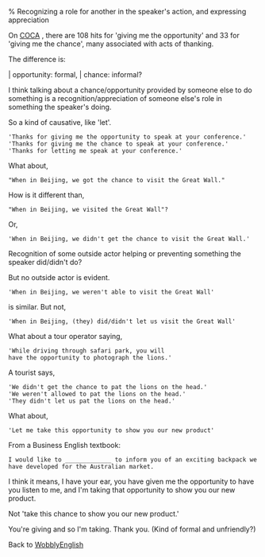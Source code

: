 % Recognizing a role for another in the speaker's action, and expressing appreciation

On
[COCA](http://english-corpora.org)
, there are 108 hits for 'giving me the opportunity' and 33 for 'giving me the chance', many associated with acts of thanking.

The difference is:

| opportunity: formal,
| chance: informal?
<br>

I think talking about a chance/opportunity provided by someone else to do something is a recognition/appreciation of someone else's role in something the speaker's doing.

So a kind of causative, like 'let'.

	'Thanks for giving me the opportunity to speak at your conference.'
	'Thanks for giving me the chance to speak at your conference.'
	'Thanks for letting me speak at your conference.'

What about,

	"When in Beijing, we got the chance to visit the Great Wall."

How is it different than,

	"When in Beijing, we visited the Great Wall"?

Or,

	'When in Beijing, we didn't get the chance to visit the Great Wall.'

Recognition of some outside actor helping or preventing something the speaker did/didn't do?

But no outside actor is evident.

	'When in Beijing, we weren't able to visit the Great Wall'

is similar.  But not, 

	'When in Beijing, (they) did/didn't let us visit the Great Wall'

What about a tour operator saying,

	'While driving through safari park, you will
	have the opportunity to photograph the lions.'

A tourist says,

	'We didn't get the chance to pat the lions on the head.'
	'We weren't allowed to pat the lions on the head.'
	'They didn't let us pat the lions on the head.'

What about, 

	'Let me take this opportunity to show you our new product'

From a Business English textbook:

	I would like to _____________ to inform you of an exciting backpack we have developed for the Australian market.

I think it means, I have your ear, you have given me the opportunity to have you listen to me, and I'm taking that opportunity to show you our new product.

Not 'take this chance to show you our new product.'

You're giving and so I'm taking. Thank you. (Kind of formal and unfriendly?)

Back to [WobblyEnglish](WobblyEnglish.html)

